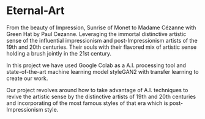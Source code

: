 # Eternal-Art
From the beauty of Impression, Sunrise of Monet to Madame Cézanne with Green Hat by Paul Cezanne. Leveraging the immortal distinctive artistic sense of the influential impressionism and post-Impressionism artists of the 19th and 20th centuries. Their souls with their flavored mix of artistic sense holding a brush jointly in the 21st century.


In this project we have used Google Colab as a A.I. processing tool and state-of-the-art machine learning model styleGAN2 with transfer learning to create our work.


Our project revolves around how to take advantage of A.I. techniques to revive the artistic sense by the distinctive artists of 19th and 20th centuries and incorporating of the most famous styles of that era which is post-Impressionism style.
